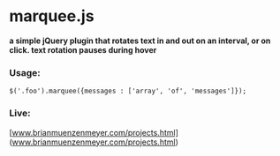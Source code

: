 marquee.js
========
**a simple jQuery plugin that rotates text in and out on an interval, or on click.  text rotation pauses during hover**

### Usage:
	$('.foo').marquee({messages : ['array', 'of', 'messages']});


### Live:
[www.brianmuenzenmeyer.com/projects.html] (www.brianmuenzenmeyer.com/projects.html)